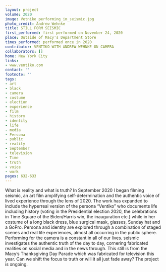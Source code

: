 ```yaml
---
layout: project
volume: 2020
image: Vetniko_performing_in_seismic.jpg
photo_credit: Andrew Wehnke
title: STILL FORM SEISMIC
first_performed: first performed on November 24, 2020
place: Outside of Macy's Department Store
times_performed: performed once in 2020
contributor: VENTIKO WITH ANDREW WEHNKE ON CAMERA
collaborators: []
home: New York City
links:
- www.ventiko.com
contact: ''
footnote: ''
tags:
- art
- black
- camera
- costume
- election
- experience
- film
- history
- identity
- life
- media
- Persona
- public
- reality
- September
- television
- Time
- truth
- voice
- work
pages: 632-633
---
```



What is reality and what is truth? 
In September 2020 I began filming seismic, an art film amplifying self-determination and the authentic voice of lived experience through the lens of 2020. The work has expanded to include the hyperreal version of the persona “Ventiko” who documents life including history (voting in the Presidential election 2020, the celebrations in Time Square of the Biden/Harris win, the inauguration etc.) while in her costume of a long black dress, blue surgical mask, glasses, Sunday hat and a GoPro. Persona and identity are explored through a combination of staged scenes and real life experiences, almost all occurring in the public sphere. Performing for the camera is a constant in all of our lives. seismic investigates the authentic truth of the day to day, cornering fabricated realities on social media and in the news through. This still is from the Macy’s Thanksgiving Day Parade which was fabricated for television this year. Can we shift the focus to truth or will it all just fade away?
The project is ongoing.
